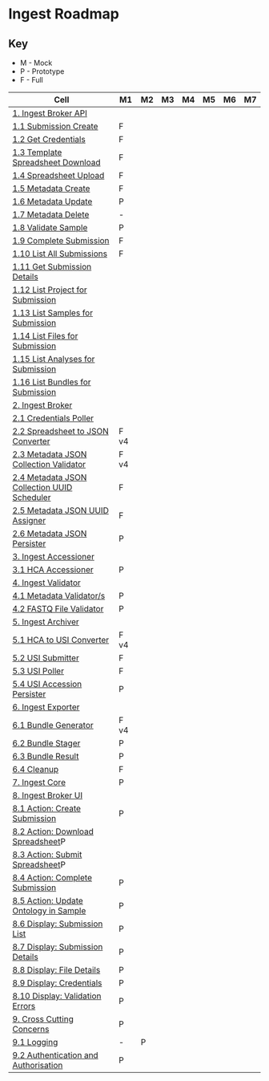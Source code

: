# Ingest Roadmap

## Key
* M - Mock
* P - Prototype
* F - Full

|Cell|M1|M2|M3|M4|M5|M6|M7|
|----|--|--|--|--|--|--|--|
|[1. Ingest Broker API](#1-ingest-broker-apihttpsgithubcomhumancellatlasingest-broker-api)||
|[1.1 Submission Create](#11-submission-create)|F| | | | | | |
|[1.2 Get Credentials](#12-get-credentials)|F| | | | | | |
|[1.3 Template Spreadsheet Download](#13-template-spreadsheet-download)|F| | | | | | |
|[1.4 Spreadsheet Upload](#14-spreadsheet-upload)|F| | | | | | |
|[1.5 Metadata Create](#15-metadata-create)|F| | | | | | |
|[1.6 Metadata Update](#16-metadata-update)|P| | | | | | |
|[1.7 Metadata Delete](#17-metadata-delete)|-| | | | | | |
|[1.8 Validate Sample](#18-validate-sample)|P| | | | | | |
|[1.9 Complete Submission](#19-complete-submission)|F| | | | | | |
|[1.10 List All Submissions](#110-list-all-submissions)|F| | | | | | |
|[1.11 Get Submission Details](#111-get-submission-details)| | | | | | | |
|[1.12 List Project for Submission](#112-list-project-for-submission)| | | | | | | |
|[1.13 List Samples for Submission](#113-list-samples-for-submission)| | | | | | | |
|[1.14 List Files for Submission](#114-list-files-for-submission)| | | | | | | |
|[1.15 List Analyses for Submission](#115-list-analyses-for-submission)| | | | | | | |
|[1.16 List Bundles for Submission](#116-list-bundles-for-submission)| | | | | | | |
|[2. Ingest Broker](#2-ingest-brokerhttpsgithubcomhumancellatlasingest-broker)| | | | | | | |
|[2.1 Credentials Poller](#21-credentials-poller)| | | | | | | |
|[2.2 Spreadsheet to JSON Converter](#22-spreadsheet-to-json-converter)|F v4| | | | | | |
|[2.3 Metadata JSON Collection Validator](#23-metadata-json-collection-validator)|F v4 | | | | | | |
|[2.4 Metadata JSON Collection UUID Scheduler](#24-metadata-json-collection-uuid-scheduler)|F | | | | | | |
|[2.5 Metadata JSON UUID Assigner](#25-metadata-json-uuid-assigner)|F| | | | | | |
|[2.6 Metadata JSON Persister](#26-metadata-json-persister)|P| | | | | | |
|[3. Ingest Accessioner](#3-ingest-accessionerhttpsgithubcomhumancellatlasingest-accessioner)| | | | | | | |
|[3.1 HCA Accessioner](#31-hca-accessioner)|P| | | | | | |
|[4. Ingest Validator](#4-ingest-validatorhttpsgithubcomhumancellatlasingest-validator)| | | | | | | |
|[4.1 Metadata Validator/s](#41-metadata-validators)|P| | | | | | |
|[4.2 FASTQ File Validator](#42-fastq-file-validator)|P| | | | | | |
|[5. Ingest Archiver](#5-ingest-archiverhttpsgithubcomhumancellatlasingest-archiver)| | | | | | | |
|[5.1 HCA to USI Converter](#51-hca-to-usi-converterhttpsgithubcomhumancellatlasingest-archiverblobmasterarchiverconverterpy)|F v4| | | | | | |
|[5.2 USI Submitter](#52-usi-submitter)|F| | | | | | |
|[5.3 USI Poller](#53-usi-poller)|F| | | | | | |
|[5.4 USI Accession Persister](#54-usi-accession-persister)|P| | | | | | |
|[6. Ingest Exporter](#6-ingest-exporterhttpsgithubcomhumancellatlasingest-exporter)| | | | | | | |
|[6.1 Bundle Generator](#61-bundle-generator)|F v4| | | | | | |
|[6.2 Bundle Stager](#62-bundle-stager)|P| | | | | | |
|[6.3 Bundle Result](#63-bundle-result)|P| | | | | | |
|[6.4 Cleanup](#64-cleanup)|F| | | | | | |
|[7. Ingest Core](#7-ingest-core)|P| | | | | | |
|[8. Ingest Broker UI](#8-ingest-broker-ui)| | | | | | | |
|[8.1 Action: Create Submission](#81-action-create-submission)|P| | | | | | |
|[8.2 Action: Download Spreadsheet](#82-action-download-spreadsheet)P| | | | | | |
|[8.3 Action: Submit Spreadsheet](#83-action-submit-spreadsheet)P| | | | | | |
|[8.4 Action: Complete Submission](#84-action-complete-submission)|P| | | | | | |
|[8.5 Action: Update Ontology in Sample](#85-action-update-ontology-in-sample)|P| | | | | | |
|[8.6 Display: Submission List](#86-display-submission-list)|P| | | | | | |
|[8.7 Display: Submission Details](#87-display-submission-details)|P| | | | | | |
|[8.8 Display: File Details](#88-display-file-details)|P| | | | | | |
|[8.9 Display: Credentials](#89-display-credentials)|P| | | | | | |
|[8.10 Display: Validation Errors](#810-display-validation-errors)|P| | | | | | |
|[9. Cross Cutting Concerns](#9-cross-cutting-concerns)|P| | | | | | |
|[9.1 Logging](#91-logging)|-|P| | | | | |
|[9.2 Authentication and Authorisation](#92-authentication-and-authorisation)|P|| | | | | |  
